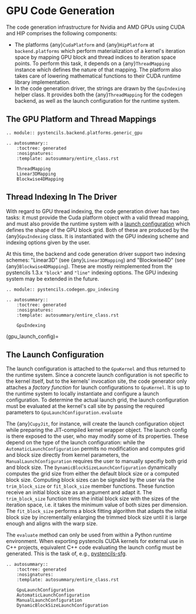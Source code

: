 # GPU Code Generation

The code generation infrastructure for Nvidia and AMD GPUs using CUDA and HIP comprises the following components:

 - The platforms {any}`CudaPlatform` and {any}`HipPlatform` at `backend.platforms`
   which perform materialization of a kernel's iteration space
   by mapping GPU block and thread indices to iteration space points.
   To perform this task, it depends on a {any}`ThreadMapping` instance which defines the nature of that mapping.
   The platform also takes care of lowering mathematical functions to their CUDA runtime library implementation.
 - In the code generation driver, the strings are drawn by the `GpuIndexing` helper class.
   It provides both the {any}`ThreadMapping` for the codegen backend, as well as the launch configuration
   for the runtime system.

## The GPU Platform and Thread Mappings

```{eval-rst}
.. module:: pystencils.backend.platforms.generic_gpu

.. autosummary::
    :toctree: generated
    :nosignatures:
    :template: autosummary/entire_class.rst

    ThreadMapping
    Linear3DMapping
    Blockwise4DMapping
```

## Thread Indexing In The Driver

With regard to GPU thread indexing, the code generation driver has two tasks:
it must provide the Cuda platform object with a valid thread mapping,
and must also provide the runtime system with a [launch configuration](#gpu_launch_config)
which defines the shape of the GPU block grid.
Both of these are produced by the {any}`GpuIndexing` class.
It is instantiated with the GPU indexing scheme and indexing options given by the user.

At this time, the backend and code generation driver support two indexing schemes:
"Linear3D" (see {any}`Linear3DMapping`) and "Blockwise4D" (see {any}`Blockwise4DMapping`).
These are mostly reimplemented from the pystencils 1.3.x `"block"` and `"line"` indexing options.
The GPU indexing system may be extended in the future.


```{eval-rst}
.. module:: pystencils.codegen.gpu_indexing

.. autosummary::
    :toctree: generated
    :nosignatures:
    :template: autosummary/entire_class.rst

    GpuIndexing
```

(gpu_launch_config)=
## The Launch Configuration

The launch configuration is attached to the `GpuKernel` and thus returned to the runtime system.
Since a concrete launch configuration is not specific to the kernel itself, but to the kernels'
invocation site, the code generator only attaches a *factory function* for launch configurations
to `GpuKernel`. It is up to the runtime system to locally instantiate and configure a launch configuration.
To determine the actual launch grid, the launch configuration must be evaluated at the kernel's call site
by passing the required parameters to `GpuLaunchConfiguration.evaluate`

The {any}`CupyJit`, for instance, will create the launch configuration object while preparing the JIT-compiled
kernel wrapper object. The launch config is there exposed to the user, who may modify some of its properties.
These depend on the type of the launch configuration:
while the `AutomaticLaunchConfiguration` permits no modification and computes grid and block size directly from kernel
parameters,
the `ManualLaunchConfiguration` requires the user to manually specifiy both grid and block size.
The `DynamicBlockSizeLaunchConfiguration` dynamically computes the grid size from either the default block size
or a computed block size. Computing block sizes can be signaled by the user via the `trim_block_size` or 
`fit_block_size` member functions. These function receive an initial block size as an argument and adapt it.
The `trim_block_size` function trims the initial block size with the sizes of the iteration space, i.e. it takes 
the minimum value of both sizes per dimension. The `fit_block_size` performs a block fitting algorithm that adapts 
the initial block size by incrementally enlarging the trimmed block size until it is large enough 
and aligns with the warp size.

The `evaluate` method can only be used from within a Python runtime environment.
When exporting pystencils CUDA kernels for external use in C++ projects,
equivalent C++ code evaluating the launch config must be generated.
This is the task of, e.g., [pystencils-sfg](https://pycodegen.pages.i10git.cs.fau.de/pystencils-sfg/).


```{eval-rst}
.. autosummary::
    :toctree: generated
    :nosignatures:
    :template: autosummary/entire_class.rst

    GpuLaunchConfiguration
    AutomaticLaunchConfiguration
    ManualLaunchConfiguration
    DynamicBlockSizeLaunchConfiguration
```
